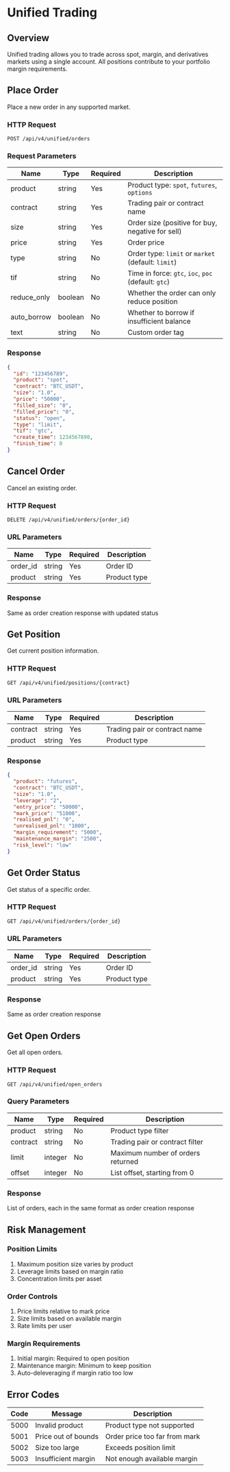 # Unified Trading

## Overview

Unified trading allows you to trade across spot, margin, and derivatives markets using a single account. All positions contribute to your portfolio margin requirements.

## Place Order

Place a new order in any supported market.

### HTTP Request

`POST /api/v4/unified/orders`

### Request Parameters

| Name | Type | Required | Description |
|------|------|----------|-------------|
| product | string | Yes | Product type: `spot`, `futures`, `options` |
| contract | string | Yes | Trading pair or contract name |
| size | string | Yes | Order size (positive for buy, negative for sell) |
| price | string | Yes | Order price |
| type | string | No | Order type: `limit` or `market` (default: `limit`) |
| tif | string | No | Time in force: `gtc`, `ioc`, `poc` (default: `gtc`) |
| reduce_only | boolean | No | Whether the order can only reduce position |
| auto_borrow | boolean | No | Whether to borrow if insufficient balance |
| text | string | No | Custom order tag |

### Response

```json
{
  "id": "123456789",
  "product": "spot",
  "contract": "BTC_USDT",
  "size": "1.0",
  "price": "50000",
  "filled_size": "0",
  "filled_price": "0",
  "status": "open",
  "type": "limit",
  "tif": "gtc",
  "create_time": 1234567890,
  "finish_time": 0
}
```

## Cancel Order

Cancel an existing order.

### HTTP Request

`DELETE /api/v4/unified/orders/{order_id}`

### URL Parameters

| Name | Type | Required | Description |
|------|------|----------|-------------|
| order_id | string | Yes | Order ID |
| product | string | Yes | Product type |

### Response

Same as order creation response with updated status

## Get Position

Get current position information.

### HTTP Request

`GET /api/v4/unified/positions/{contract}`

### URL Parameters

| Name | Type | Required | Description |
|------|------|----------|-------------|
| contract | string | Yes | Trading pair or contract name |
| product | string | Yes | Product type |

### Response

```json
{
  "product": "futures",
  "contract": "BTC_USDT",
  "size": "1.0",
  "leverage": "2",
  "entry_price": "50000",
  "mark_price": "51000",
  "realised_pnl": "0",
  "unrealised_pnl": "1000",
  "margin_requirement": "5000",
  "maintenance_margin": "2500",
  "risk_level": "low"
}
```

## Get Order Status

Get status of a specific order.

### HTTP Request

`GET /api/v4/unified/orders/{order_id}`

### URL Parameters

| Name | Type | Required | Description |
|------|------|----------|-------------|
| order_id | string | Yes | Order ID |
| product | string | Yes | Product type |

### Response

Same as order creation response

## Get Open Orders

Get all open orders.

### HTTP Request

`GET /api/v4/unified/open_orders`

### Query Parameters

| Name | Type | Required | Description |
|------|------|----------|-------------|
| product | string | No | Product type filter |
| contract | string | No | Trading pair or contract filter |
| limit | integer | No | Maximum number of orders returned |
| offset | integer | No | List offset, starting from 0 |

### Response

List of orders, each in the same format as order creation response

## Risk Management

### Position Limits

1. Maximum position size varies by product
2. Leverage limits based on margin ratio
3. Concentration limits per asset

### Order Controls

1. Price limits relative to mark price
2. Size limits based on available margin
3. Rate limits per user

### Margin Requirements

1. Initial margin: Required to open position
2. Maintenance margin: Minimum to keep position
3. Auto-deleveraging if margin ratio too low

## Error Codes

| Code | Message | Description |
|------|---------|-------------|
| 5000 | Invalid product | Product type not supported |
| 5001 | Price out of bounds | Order price too far from mark |
| 5002 | Size too large | Exceeds position limit |
| 5003 | Insufficient margin | Not enough available margin |
